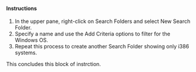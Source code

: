 #### Instructions

1. In the upper pane, right-click on Search Folders and select New Search Folder. 
2. Specify a name and use the Add Criteria options to filter for the Windows OS.
3. Repeat this process to create another Search Folder showing only i386 systems.
	
This concludes this block of instrction.